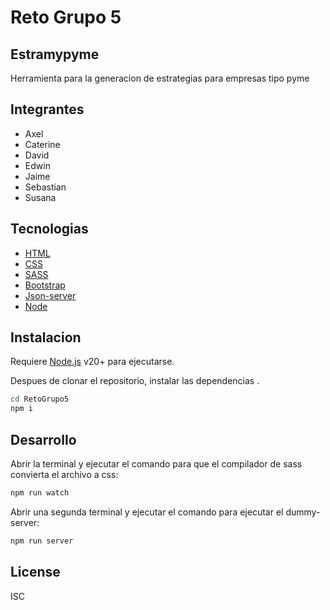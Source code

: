 # Reto Grupo 5
## Estramypyme

Herramienta para la generacion de estrategias para empresas tipo pyme

## Integrantes

- Axel
- Caterine
- David
- Edwin
- Jaime
- Sebastian
- Susana


## Tecnologias 

- [HTML](https://developer.mozilla.org/es/docs/Web/HTML)
- [CSS](https://developer.mozilla.org/es/docs/Web/CSS)
- [SASS](https://sass-lang.com/) 
- [Bootstrap](https://getbootstrap.com/) 
- [Json-server](https://www.npmjs.com/package/json-server) 
- [Node](https://nodejs.org/en/learn/getting-started/introduction-to-nodejs) 



## Instalacion

Requiere [Node.js](https://nodejs.org/) v20+ para ejecutarse.

Despues de clonar el repositorio, instalar las dependencias .

```sh
cd RetoGrupo5
npm i
```


## Desarrollo

Abrir la terminal y ejecutar el comando para que el compilador de sass convierta el archivo a css:

```sh
npm run watch
```

Abrir una segunda terminal y ejecutar el comando para ejecutar el dummy-server:

```sh
npm run server
```



## License

ISC

